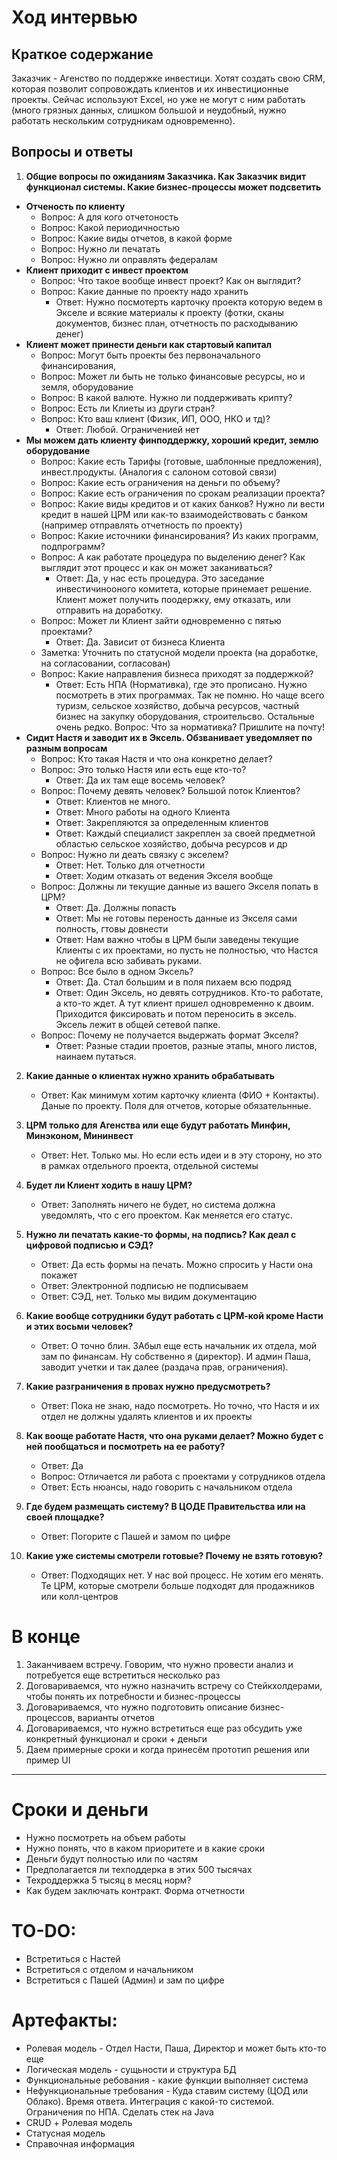 

# Ход интервью
## Краткое содержание
Заказчик - Агенство по поддержке инвестици. Хотят создать свою CRM, которая позволит сопровождать клиентов и их инвестиционные проекты. Сейчас используют Excel, но уже не могут с ним работать (много грязных данных, слишком большой и неудобный, нужно работать нескольким сотрудникам одновременно).


## Вопросы и ответы

1. **Общие вопросы по ожиданиям Заказчика. Как Заказчик видит функционал системы. Какие бизнес-процессы может подсветить**
- **Отченость по клиенту**
    - Вопрос: А для кого отчетоность
    - Вопрос: Какой периодичностью
    - Вопрос: Какие виды отчетов, в какой форме
    - Вопрос: Нужно ли печатать
    - Вопрос: Нужно ли оправлять федералам
- **Клиент приходит с инвест проектом**
    - Вопрос: Что такое вообще инвест проект? Как он выглядит?
    - Вопрос: Какие данные по проекту надо хранить
        - Ответ: Нужно посмотерть карточку проекта которую ведем в Экселе и всякие материалы к проекту (фотки, сканы документов, бизнес план, отчетность по расходыванию денег)
- **Клиент может принести деньги как стартовый капитал**
    - Вопрос: Могут быть проекты без первоначального финансирования,
    - Вопрос: Может ли быть не только финансовые ресурсы, но и земля, оборудование
    - Вопрос: В какой валюте. Нужно ли поддерживать крипту?
    - Вопрос: Есть ли Клиеты из други стран?
    - Вопрос: Кто ваш клиент (Физик, ИП, ООО, НКО и тд)?
        - Ответ: Любой. Ограниченией нет
- **Мы можем дать клиенту финподдержку, хороший кредит, землю оборудование**
    - Вопрос: Какие есть Тарифы (готовые, шаблонные предложения), инвест.продукты. (Аналогия с салоном сотовой связи)
    - Вопрос: Какие есть ограничения на деньги по объему?
    - Вопрос: Какие есть ограничения по срокам реализации проекта?
    - Вопрос: Какие виды кредитов и от каких банков? Нужно ли вести кредит в нашей ЦРМ или как-то взаимодействовать с банком (например отправлять отчетность по проекту)
    - Вопрос: Какие источники финансирования? Из каких программ, подпрограмм?
    - Вопрос: А как работате процедура по выделению денег? Как выглядит этот процесс и как он может заканиваться?
        - Ответ: Да, у нас есть процедура. Это заседание инвестичинооного комитета, которые принемает решение. Клиент может получить поодержку, ему отказать, или отправить на доработку.
    - Вопрос: Может ли Клиент зайти одновременно с пятью проектами?
        - Ответ: Да. Зависит от бизнеса Клиента
    - Заметка: Уточнить по статусной модели проекта (на доработке, на согласовании, согласован)
    - Вопрос: Какие направления бизнеса приходят за поддержкой?
        - Ответ: Есть НПА (Нормативка), где это прописано. Нужно посмотреть в этих программах. Так не помню. Но чаще всего туризм, сельское хозяйство, добыча ресурсов, частный бизнес на закупку оборудования, строительсво. Остальные очень редко.
     Вопрос: Что за нормативка? Пришлите на почту!
- **Сидит Настя и заводит их в Эксель. Обзванивает уведомляет по разным вопросам**
    - Вопрос: Кто такая Настя и что она конкретно делает?
    - Вопрос: Это только Настя или есть еще кто-то?
        - Ответ: Да их там еще восемь человек?
    - Вопрос: Почему девять человек? Большой поток Клиентов?
        - Ответ: Клиентов не много. 
        - Ответ: Много работы на одного Клиента
        - Ответ: Закрепляются за определенным клиентов
        - Ответ: Каждый специалист закреплен за своей предметной областью сельское хозяйство, добыча ресурсов и др
    - Вопрос: Нужно ли деать связку с экселем?
        - Ответ: Нет. Только для отчетности
        - Ответ: Ходим отказать от ведения Экселя вообще
    - Вопрос: Должны ли текущие данные из вашего Экселя попать в ЦРМ?
        - Ответ: Да. Должны попасть
        - Ответ: Мы не готовы переность данные из Экселя сами полность, гтовы довнести
        - Ответ: Нам важно чтобы в ЦРМ были заведены текущие Клиенты с их проектами, но пусть не полностью, что Настся не офигела всю забивать руками.
    - Вопрос: Все было в одном Эксель?
        - Ответ: Да. Стал большим и в поля пихаем всю подряд
        - Ответ: Один Эксель, но девять сотрудников. Кто-то работате, а кто-то ждет. А тут клиент пришел одновременно к двоим. Приходится фиксировать и потом переносить в эксель. Эксель лежит в общей сетевой папке.
    - Вопрос: Почему не получается выдержать формат Экселя?
        - Ответ: Разные стадии проетов, разные этапы, много листов, наинаем путаться.

2. **Какие данные о клиентах нужно хранить обрабатывать**
    - Ответ: Как минимум хотим карточку клиента (ФИО + Контакты). Даные по проекту. Поля для отчетов, которые обязательнные. 

3. **ЦРМ только для Агенства или еще будут работать Минфин, Минэконом, Мининвест**
    - Ответ: Нет. Только мы. Но если есть идеи и в эту сторону, но это в рамках отдельного проекта, отдельной системы

4. **Будет ли Клиент ходить в нашу ЦРМ?**
    - Ответ: Заполнять ничего не будет, но система должна уведомлять, что с его проектом. Как меняется его статус.

5. **Нужно ли печатать какие-то формы, на подпись? Как деал с цифровой подписью и СЭД?**
    - Ответ: Да есть формы на печать. Можно спросить у Насти она покажет
    - Ответ: Электронной подписью не подписываем
    - Ответ: СЭД, нет. Только мы видим документацию

6. **Какие вообще сотрудники будут работать с ЦРМ-кой кроме Насти и этих восьми человек?**
    - Ответ: О точно блин. ЗАбыл еще есть начальник их отдела, мой зам по финансам. Ну собственно я (директор). И админ Паша, заводит учетки и так далее (раздача прав, ограничения).
7. **Какие разграничения в провах нужно предусмотреть?**
    - Ответ: Пока не знаю, надо посмотреть. Но точно, что Настя и их отдел не должны удалять клиентов и их проекты

8. **Как вооще работате Настя, что она руками делает? Можно будет с ней пообщаться и посмотреть на ее работу?**
    - Ответ: Да
    - Вопрос: Отличается ли работа с проектами у сотрудников отдела
    - Ответ: Есть нюансы, надо говорить с начальником отдела

9. **Где будем размещать систему? В ЦОДЕ Правительства или на своей площадке?**
    - Ответ: Погорите с Пашей и замом по цифре

10. **Какие уже системы смотрели готовые? Почему не взять готовую?**
    - Ответ: Подходящих нет. У нас вой процесс. Не хотим его менять. Те ЦРМ, которые смотрели больше подходят для продажников или колл-центров


# В конце
1. Заканчиваем встречу. Говорим, что нужно провести анализ и потребуется еще встретиться несколько раз
2. Договариваемся, что нужно назначить встречу со Стейкхолдерами, чтобы понять их потребности и бизнес-процессы
3. Договариваемся, что нужно подготовить описание бизнес-процессов, варианты отчетов
4. Договариваемся, что нужно встретиться еще раз обсудить уже конкретный функционал и сроки + деньги
5. Даем примерные сроки и когда принесём прототип решения или пример UI

---
# Сроки и деньги
- Нужно посмотреть на объем работы
- Нужно понять, что в каком приоритете и в какие сроки
- Деньги будут полностью или по частям
- Предполагается ли техподдерка в этих 500 тысячах
- Техроддержка 5 тысяц в месяц норм?
- Как будем заключать контракт. Форма отчетности

# TO-DO:
- Встретиться с Настей
- Встретиться с отделом и начальником
- Встретиться с Пашей (Админ) и зам по цифре

#  Артефакты:
- Ролевая модель - Отдел Насти, Паша, Директор и может быть кто-то еще 
- Логическая модель - сущьности и структура БД
- Функциональные ребования - какие функции выполняет система
- Нефункциональные требования - Куда ставим систему (ЦОД или Облако). Время ответа. Интеграция с какой-то системой. Ограничения по НПА. Сделать стек на Java
- CRUD + Ролевая модель
- Статусная модель
- Справочная информация




